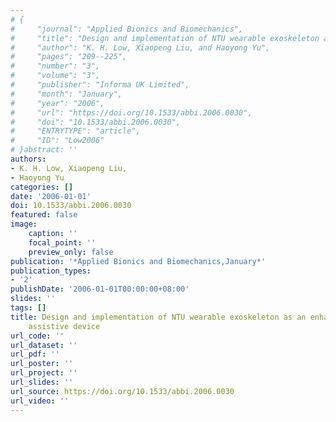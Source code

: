```yaml
---
# {
#     "journal": "Applied Bionics and Biomechanics",
#     "title": "Design and implementation of NTU wearable exoskeleton as an enhancement and assistive device",
#     "author": "K. H. Low, Xiaopeng Liu, and Haoyong Yu",
#     "pages": "209--225",
#     "number": "3",
#     "volume": "3",
#     "publisher": "Informa UK Limited",
#     "month": "January",
#     "year": "2006",
#     "url": "https://doi.org/10.1533/abbi.2006.0030",
#     "doi": "10.1533/abbi.2006.0030",
#     "ENTRYTYPE": "article",
#     "ID": "Low2006"
# }abstract: ''
authors:
- K. H. Low, Xiaopeng Liu,
- Haoyong Yu
categories: []
date: '2006-01-01'
doi: 10.1533/abbi.2006.0030
featured: false
image:
    caption: ''
    focal_point: ''
    preview_only: false
publication: '*Applied Bionics and Biomechanics,January*'
publication_types:
- '2'
publishDate: '2006-01-01T00:00:00+08:00'
slides: ''
tags: []
title: Design and implementation of NTU wearable exoskeleton as an enhancement and
    assistive device
url_code: ''
url_dataset: ''
url_pdf: ''
url_poster: ''
url_project: ''
url_slides: ''
url_source: https://doi.org/10.1533/abbi.2006.0030
url_video: ''
---
```

